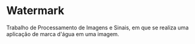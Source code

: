 # Watermark
Trabalho de Processamento de Imagens e Sinais, em que se realiza uma aplicação de marca d'água em uma imagem.
